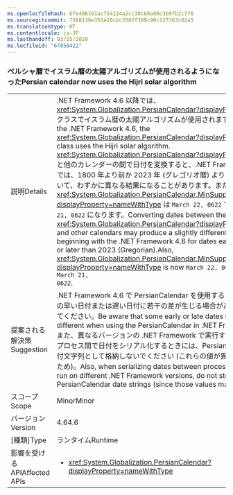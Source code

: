 ```yaml
---
ms.openlocfilehash: bfe406161ac754124a2cc38c68a80c3b9fb2c7f6
ms.sourcegitcommit: 7588136e355e10cbc2582f389c90c127363c02a5
ms.translationtype: HT
ms.contentlocale: ja-JP
ms.lasthandoff: 03/15/2020
ms.locfileid: "67858422"
---
```

### <a name="persian-calendar-now-uses-the-hijri-solar-algorithm"></a><span data-ttu-id="2d458-101">ペルシャ暦でイスラム暦の太陽アルゴリズムが使用されるようになった</span><span class="sxs-lookup"><span data-stu-id="2d458-101">Persian calendar now uses the Hijri solar algorithm</span></span>

|   |   |
|---|---|
|<span data-ttu-id="2d458-102">説明</span><span class="sxs-lookup"><span data-stu-id="2d458-102">Details</span></span>|<span data-ttu-id="2d458-103">.NET Framework 4.6 以降では、<xref:System.Globalization.PersianCalendar?displayProperty=name> クラスでイスラム暦の太陽アルゴリズムが使用されます。</span><span class="sxs-lookup"><span data-stu-id="2d458-103">Starting with the .NET Framework 4.6, the <xref:System.Globalization.PersianCalendar?displayProperty=name> class uses the Hijri solar algorithm.</span></span> <span data-ttu-id="2d458-104"><xref:System.Globalization.PersianCalendar?displayProperty=name> と他のカレンダーの間で日付を変換すると、.NET Framework 4.6 以降では、1800 年より前か 2023 年 (グレゴリオ暦) よりも後の日付について、わずかに異なる結果になることがあります。また、<xref:System.Globalization.PersianCalendar.MinSupportedDateTime?displayProperty=nameWithType> は <code>March 22, 0622</code> ではなく <code>March 21, 0622</code> になります。</span><span class="sxs-lookup"><span data-stu-id="2d458-104">Converting dates between the <xref:System.Globalization.PersianCalendar?displayProperty=name> and other calendars may produce a slightly different result beginning with the .NET Framework 4.6 for dates earlier than 1800 or later than 2023 (Gregorian).Also, <xref:System.Globalization.PersianCalendar.MinSupportedDateTime?displayProperty=nameWithType> is now <code>March 22, 0622</code> instead of <code>March 21, 0622</code>.</span></span>|
|<span data-ttu-id="2d458-105">提案される解決策</span><span class="sxs-lookup"><span data-stu-id="2d458-105">Suggestion</span></span>|<span data-ttu-id="2d458-106">.NET Framework 4.6 で PersianCalendar を使用するときには、一部の早い日付または遅い日付に若干の差が生じる場合があることに注意してください。</span><span class="sxs-lookup"><span data-stu-id="2d458-106">Be aware that some early or late dates may be slightly different when using the PersianCalendar in .NET Framework 4.6.</span></span> <span data-ttu-id="2d458-107">また、異なるバージョンの .NET Framework で実行する可能性のあるプロセス間で日付をシリアル化するときには、PersianCalendar の日付文字列として格納しないでください (これらの値が異なる場合があるため)。</span><span class="sxs-lookup"><span data-stu-id="2d458-107">Also, when serializing dates between processes which may run on different .NET Framework versions, do not store them as PersianCalendar date strings (since those values may be different).</span></span>|
|<span data-ttu-id="2d458-108">スコープ</span><span class="sxs-lookup"><span data-stu-id="2d458-108">Scope</span></span>|<span data-ttu-id="2d458-109">Minor</span><span class="sxs-lookup"><span data-stu-id="2d458-109">Minor</span></span>|
|<span data-ttu-id="2d458-110">バージョン</span><span class="sxs-lookup"><span data-stu-id="2d458-110">Version</span></span>|<span data-ttu-id="2d458-111">4.6</span><span class="sxs-lookup"><span data-stu-id="2d458-111">4.6</span></span>|
|<span data-ttu-id="2d458-112">[種類]</span><span class="sxs-lookup"><span data-stu-id="2d458-112">Type</span></span>|<span data-ttu-id="2d458-113">ランタイム</span><span class="sxs-lookup"><span data-stu-id="2d458-113">Runtime</span></span>|
|<span data-ttu-id="2d458-114">影響を受ける API</span><span class="sxs-lookup"><span data-stu-id="2d458-114">Affected APIs</span></span>|<ul><li><xref:System.Globalization.PersianCalendar?displayProperty=nameWithType></li></ul>|
